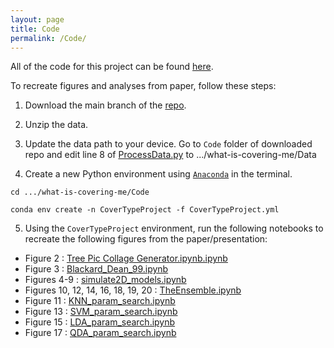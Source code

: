 ```yaml
---
layout: page
title: Code
permalink: /Code/
---
```


All of the code for this project can be found [here](https://github.com/tulimid1/what-is-covering-me/tree/main). 

To recreate figures and analyses from paper, follow these steps:

1. Download the main branch of the [repo](https://github.com/tulimid1/what-is-covering-me/tree/main).

2. Unzip the data.

3. Update the data path to your device. Go to `Code` folder of downloaded repo and edit line 8 of [ProcessData.py](https://github.com/tulimid1/what-is-covering-me/blob/main/Code/ProcessData.py) to .../what-is-covering-me/Data

4. Create a new Python environment using [`Anaconda`](https://www.anaconda.com/) in the terminal.

```
cd .../what-is-covering-me/Code

conda env create -n CoverTypeProject -f CoverTypeProject.yml
```

5. Using the `CoverTypeProject` environment, run the following notebooks to recreate the following figures from the paper/presentation:

* Figure 2 : [Tree Pic Collage Generator.ipynb.ipynb](https://github.com/tulimid1/what-is-covering-me/blob/main/Code/Tree%20Pic%20Collage%20Generator.ipynb)
* Figure 3 : [Blackard_Dean_99.ipynb](https://github.com/tulimid1/what-is-covering-me/blob/main/Code/Blackard_Dean_99.ipynb)
* Figures 4-9 : [simulate2D_models.ipynb](https://github.com/tulimid1/what-is-covering-me/blob/main/Code/simulate2D_models.ipynb)
* Figures 10, 12, 14, 16, 18, 19, 20 : [TheEnsemble.ipynb](https://github.com/tulimid1/what-is-covering-me/blob/main/Code/TheEnsemble.ipynb)
* Figure 11 : [KNN_param_search.ipynb](https://github.com/tulimid1/what-is-covering-me/blob/main/Code/KNN_param_search.ipynb)
* Figure 13 : [SVM_param_search.ipynb](https://github.com/tulimid1/what-is-covering-me/blob/main/Code/SVM_param_search.ipynb)
* Figure 15 : [LDA_param_search.ipynb](https://github.com/tulimid1/what-is-covering-me/blob/main/Code/LDA_param_search.ipynb)
* Figure 17 : [QDA_param_search.ipynb](https://github.com/tulimid1/what-is-covering-me/blob/main/Code/QDA_param_search.ipynb)
